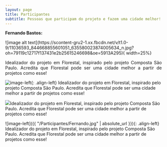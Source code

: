 ```yaml
---
layout: page
title: Participantes
subtitle: Pessoas que participam do projeto e fazem uma cidade melhor!
---
```


**Fernando Bastos:**

<p align="left">![image alt text](https://scontent-gru2-1.xx.fbcdn.net/v/t1.0-9/11036593_844668855601051_635580023874005634_n.jpg?oh=79119c12717f137431e2b25615246698&oe=5913A295){ width=25%}</p>
<p style="text-align: justify;">
Idealizador do projeto em Florestal, inspirado pelo projeto Composta São Paulo. Acredita que Florestal pode ser uma cidade melhor a partir de projetos como esse!
</p>

![image-left](https://scontent-gru2-1.xx.fbcdn.net/v/t1.0-9/11036593_844668855601051_635580023874005634_n.jpg?oh=79119c12717f137431e2b25615246698&oe=5913A295){: .align-left}
Idealizador do projeto em Florestal, inspirado pelo projeto Composta São Paulo. Acredita que Florestal pode ser uma cidade melhor a partir de projetos como esse!


<p align="left">
<img src="http://s.4cdn.org/image/title/105.gif">Idealizador do projeto em Florestal, inspirado pelo projeto Composta São Paulo. Acredita que Florestal pode ser uma cidade melhor a partir de projetos como esse!
</p>

![image-left]({{ "/Participantes/Fernando.jpg" | absolute_url }}){: .align-left} Idealizador do projeto em Florestal, inspirado pelo projeto Composta São Paulo. Acredita que Florestal pode ser uma cidade melhor a partir de projetos como esse!
